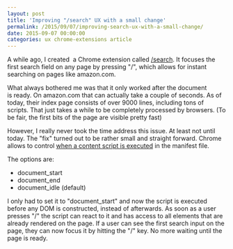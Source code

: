 ```yaml
---
layout: post
title: 'Improving "/search" UX with a small change'
permalink: /2015/09/07/improving-search-ux-with-a-small-change/
date: 2015-09-07 00:00:00
categories: ux chrome-extensions article
---
```


A while ago, I created  a Chrome extension called [/search](/projects/chrome-extensions/search/ '/search').
It focuses the first search field on any page by pressing "/", which allows for instant searching on pages like amazon.com.

What always bothered me was that it only worked after the document is ready. On amazon.com that can actually take a couple of seconds. As of today, their index page consists of over 9000 lines, including tons of scripts. That just takes a while to be completely processed by browsers. (To be fair, the first bits of the page are visible pretty fast)

However, I really never took the time address this issue. At least not until today. The "fix" turned out to be rather small and straight forward. Chrome allows to control [when a content script is executed](https://developer.chrome.com/extensions/content_scripts 'https://developer.chrome.com/extensions/content_scripts') in the manifest file.

The options are:

- document_start
- document_end
- document_idle (default)

I only had to set it to "document_start" and now the script is executed before any DOM is constructed, instead of afterwards. As soon as a user presses "/" the script can react to it and has access to all elements that are already rendered on the page.
If a user can see the first search input on the page, they can now focus it by hitting the "/" key. No more waiting until the page is ready.
